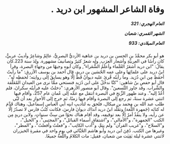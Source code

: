 <h1 dir="rtl">وفاة الشاعر المشهور ابن دريد .</h1>

<h5 dir="rtl">العام الهجري:  321

الشهر القمري: شعبان

العام الميلادي: 933</h5>

<p dir="rtl">هو أبو بكر محمَّدُ بن الحسن بن دريد بن عتاهية الأزديُّ البصريُّ، عالِمٌ وشاعِرٌ وأديبٌ عربيٌّ، كان رأسًا في العربيَّةِ وأشعار العرَبِ, وله شعرٌ كثيرٌ وتصانيفُ مشهورة. ولِدَ سنة 223.كان يقالُ: "ابن دريد أشعَرُ العُلَماء وأعلَمُ الشُّعَراء", وكان أبوه وجيهًا من وجهاءِ البصرة، وقرأ ابنُ دريد على علمائِها وعلى عمه الحُسَين بن دريد، قال أحمد بن يوسف الأزرق: "ما رأيتُ أحفَظَ مِن ابنِ دُرَيد. وما رأيتُه قُرئ عليه ديوانٌ قَطُّ إلَّا وهو يسابِقُ إلى روايته؛ لحفظِه له". قال أبو حفصِ بنُ شاهين: "كنَّا ندخُلُ على ابن دُرَيد فنستحي ممَّا نرى من العيدانِ المُعَلَّقة والشَّراب. وقد جاوز التِّسعينَ". وقال أبو منصور الأزهري: "دخلتُ عليه فرأيتُه سكرانَ، فلم أعُدْ إليه". وعند ظهور الزِّنجِ في البصرة انتقل مع عمِّه إلى عُمان عام 257، وأقام فيها اثنتي عشرة سنةً، ثم رجع إلى البصرة وأقام فيها زمنًا، ثم خرج إلى الأحوازِ بعد أن لبَّى طلب عبد الله بن محمد بن ميكال، فلحق به لتأديبِ ابنِه أبي العباس إسماعيلَ، وهناك قَدَّمَ له كتابَه (جَمهرة اللُّغة) وتقَلَّد ابنُ دريد آنذاك ديوانَ فارِسَ، فكانت كتُبُ فارس لا تصدُرُ إلَّا عن رأيه، ولا ينفُذُ أمرٌ إلَّا بعد توقيعِه، وقد أقام هناك نحوًا من سِتِّ سنواتٍ. ولابن دريدٍ مِن الكتب "الجمهرة"، و"الأمالي"، و"اشتقاق أسماء القبائل"، و"المجتبى"، و"الخيل"، و"السلاح"، و"غريب القرآن" ولم يتِمَّ، و"أدب الكاتِب"، و"فعلتُ وأفعلتُ"، و"المطر"، وغيرها من الكتب. دُفِنَ ابن دريد وأبو هاشم الجُبَّائي في يومٍ واحد في مقبرةِ الخيزران لاثنتي عشرة ليلة بَقِيَت من شعبان، فقيل: مات الكلامُ واللُّغةُ جميعًا.</p></br>
